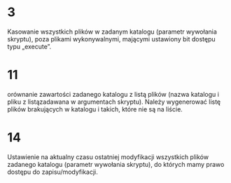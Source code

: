 # 3
Kasowanie  wszystkich  plików  w  zadanym  katalogu  (parametr  wywołania  skryptu),  poza  plikami wykonywalnymi, mającymi ustawiony bit dostępu typu „execute”. 

# 11
orównanie  zawartości  zadanego  katalogu  z  listą  plików  (nazwa  katalogu  i  pliku  z  listązadawana   w   argumentach   skryptu).   Należy   wygenerować   listę   plików   brakujących   w   katalogu i takich, które nie są na liście. 

# 14
Ustawienie  na  aktualny  czasu  ostatniej  modyfikacji  wszystkich  plików  zadanego  katalogu  (parametr wywołania skryptu), do których mamy prawo dostępu do zapisu/modyfikacji. 
